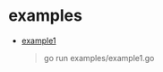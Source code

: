 # examples

- [example1](https://github.com/goinsane/erf/blob/master/examples/example1.go)
  > go run examples/example1.go

